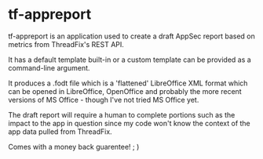 # tf-appreport

tf-appreport is an application used to create a draft AppSec report based on metrics from ThreadFix's REST API.

It has a default template built-in or a custom template can be provided as a command-line argument.

It produces a .fodt file which is a 'flattened' LibreOffice XML format which can be opened in LibreOffice, OpenOffice and probably the more recent versions of MS Office - though I've not tried MS Office yet.

The draft report will require a human to complete portions such as the impact to the app in question since my code won't know the context of the app data pulled from ThreadFix.

Comes with a money back guarentee! ; )
